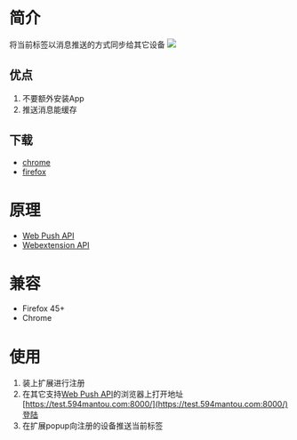 # 简介
将当前标签以消息推送的方式同步给其它设备
![](https://push.xianqiao.wang/demo.gif)

## 优点
1. 不要额外安装App
2. 推送消息能缓存

## 下载
* [chrome](https://push.xianqiao.wang/push.crx)
* [firefox](https://push.xianqiao.wang/push-ff.zip)

# 原理
* [Web Push API](https://developer.mozilla.org/en-US/docs/Web/API/Push_API)
* [Webextension API](https://developer.mozilla.org/en-US/Add-ons/WebExtensions)

# 兼容
* Firefox 45+
* Chrome

# 使用
1. 装上扩展进行注册
2. 在其它支持[Web Push API](https://developer.mozilla.org/en-US/docs/Web/API/Push_API)的浏览器上打开地址 [https://test.594mantou.com:8000/](https://test.594mantou.com:8000/)登陆
3. 在扩展popup向注册的设备推送当前标签
